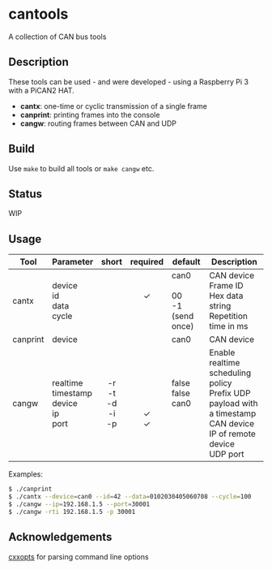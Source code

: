 # cantools
A collection of CAN bus tools

Description
---
These tools can be used - and were developed - using a Raspberry Pi 3 with a PiCAN2 HAT.
* __cantx__: one-time or cyclic transmission of a single frame
* __canprint__: printing frames into the console
* __cangw__: routing frames between CAN and UDP

Build
---
Use `make` to build all tools or `make cangw` etc.

Status
---
WIP

Usage
---
| Tool | Parameter | short | required | default | Description |
| ---- | --------- | :---: | :------: | ------- | ----------- |
| cantx | device<br>id<br>data<br>cycle | <br><br><br> | <br>✓<br><br><br> | can0<br><br>00<br>-1 (send once) | CAN device<br>Frame ID<br>Hex data string<br>Repetition time in ms |
| canprint | device | | | can0 | CAN device |
| cangw | realtime<br>timestamp<br>device<br>ip<br>port | -r<br>-t<br>-d<br>-i<br>-p | <br><br><br>✓<br>✓ | false<br>false<br>can0<br><br><br> | Enable realtime scheduling policy<br>Prefix UDP payload with a timestamp<br>CAN device<br>IP of remote device<br>UDP port |



Examples:
```bash
$ ./canprint
$ ./cantx --device=can0 --id=42 --data=0102030405060708 --cycle=100
$ ./cangw --ip=192.168.1.5 --port=30001
$ ./cangw -rti 192.168.1.5 -p 30001
```

Acknowledgements
---
[cxxopts](https://github.com/jarro2783/cxxopts) for parsing command line options
